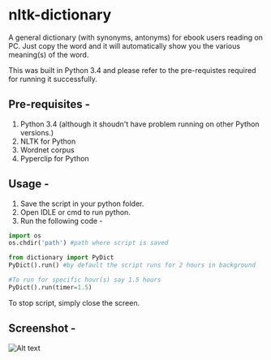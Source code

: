 nltk-dictionary
=============
A general dictionary (with synonyms, antonyms) for ebook users reading on PC. Just copy the word and it will automatically show you the various meaning(s) of the word. 

This was built in Python 3.4 and please refer to the pre-requistes required for running it successfully. 

Pre-requisites - 
-------
1. Python 3.4 (although it shoudn't have problem running on other Python versions.)
2. NLTK for Python 
3. Wordnet corpus
4. Pyperclip for Python

Usage - 
-------
1. Save the script in your python folder. 
2. Open IDLE or cmd to run python.
3. Run the following code - 

```python
import os
os.chdir('path') #path where script is saved

from dictionary import PyDict
PyDict().run() #by default the script runs for 2 hours in background

#To run for specific hour(s) say 1.5 hours
PyDict().run(timer=1.5)
```
To stop script, simply close the screen.

Screenshot -  
-------
![Alt text](https://postimg.org/image/qzcztgagh/ "Screenshot 1")
